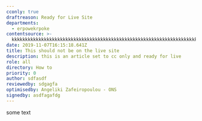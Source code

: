 ```yaml
---
cconly: true
draftreason: Ready for Live Site
departments:
  - erpowekrpoke
contentsource: >-
  kkkkkkkkkkkkkkkkkkkkkkkkkkkkkkkkkkkkkkkkkkkkkkkkkkkkkkkkkkkkkkkkkkkkkkkkkkkkkkkkkkkkkkkkkkkkkkkkkkkkkkkkkkkkkkkkkkkkkkkkkkkkkkkkkkkkkkkkkkkkkkkkkkkkkkkkkkkkkk
date: 2019-11-07T16:15:18.641Z
title: This should not be on the live site
description: this is an article set to cc only and ready for live
role: all
directory: How to
priority: 0
author: sdfasdf
reviewedby: sdgagfa
optimisedby: Angeliki Zafeiropoulou - ONS
signedby: asdfagafdg
---
```

some text

